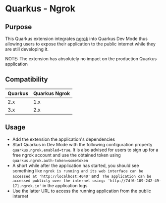 # Quarkus - Ngrok

## Purpose

This Quarkus extension integrates [ngrok](https://ngrok.com/) into Quarkus Dev Mode thus allowing users to expose their application to the public internet while they are still developing it.

NOTE: The extension has absolutely no impact on the production Quarkus application

## Compatibility

| Quarkus | Quarkus Ngrok |
|---------|---------------|
| 2.x     | 1.x           |
| 3.x     | 2.x           |

## Usage

* Add the extension the application's dependencies
* Start Quarkus in Dev Mode with the following configuration property `quarkus.ngrok.enabled=true`. It is also advised for users to sign up for a free ngrok account and use the obtained token using `quarkus.ngrok.auth-token=sometoken` 
* A short while after the application has started, you should see something like `ngrok is running and its web interface can be accessed at 'http://localhost:4040'` and ` The application can be accessed publicly over the internet using: 'http://7df6-109-242-49-171.ngrok.io'` in the application logs
* Use the latter URL to access the running application from the public internet
